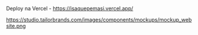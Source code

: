 Deploy na Vercel - https://isaquepemasi.vercel.app/

https://studio.tailorbrands.com/images/components/mockups/mockup_website.png